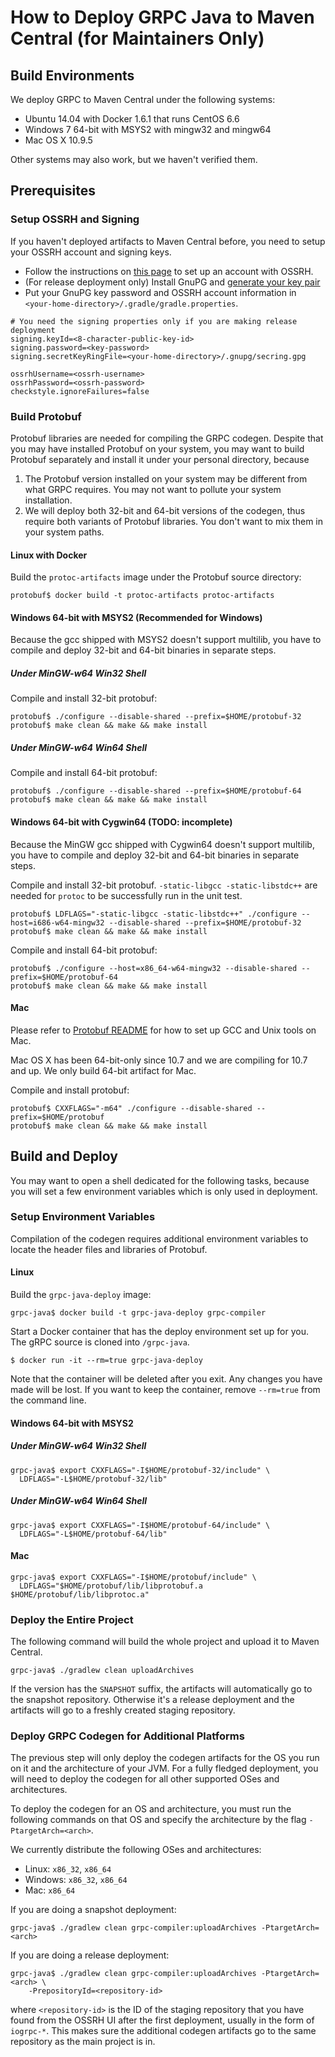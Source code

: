 How to Deploy GRPC Java to Maven Central (for Maintainers Only)
===============================================================

Build Environments
------------------
We deploy GRPC to Maven Central under the following systems:
- Ubuntu 14.04 with Docker 1.6.1 that runs CentOS 6.6
- Windows 7 64-bit with MSYS2 with mingw32 and mingw64
- Mac OS X 10.9.5

Other systems may also work, but we haven't verified them.

Prerequisites
-------------

### Setup OSSRH and Signing

If you haven't deployed artifacts to Maven Central before, you need to setup
your OSSRH account and signing keys.
- Follow the instructions on [this
  page](http://central.sonatype.org/pages/ossrh-guide.html) to set up an
  account with OSSRH.
- (For release deployment only) Install GnuPG and [generate your key
  pair](https://www.gnupg.org/documentation/howtos.html)
- Put your GnuPG key password and OSSRH account information in
  ``<your-home-directory>/.gradle/gradle.properties``.

```
# You need the signing properties only if you are making release deployment
signing.keyId=<8-character-public-key-id>
signing.password=<key-password>
signing.secretKeyRingFile=<your-home-directory>/.gnupg/secring.gpg

ossrhUsername=<ossrh-username>
ossrhPassword=<ossrh-password>
checkstyle.ignoreFailures=false
```

### Build Protobuf
Protobuf libraries are needed for compiling the GRPC codegen. Despite that you
may have installed Protobuf on your system, you may want to build Protobuf
separately and install it under your personal directory, because

1. The Protobuf version installed on your system may be different from what
   GRPC requires. You may not want to pollute your system installation.
2. We will deploy both 32-bit and 64-bit versions of the codegen, thus require
   both variants of Protobuf libraries. You don't want to mix them in your
   system paths.


#### Linux with Docker
Build the ``protoc-artifacts`` image under the Protobuf source directory:
```
protobuf$ docker build -t protoc-artifacts protoc-artifacts
```

#### Windows 64-bit with MSYS2 (Recommended for Windows)
Because the gcc shipped with MSYS2 doesn't support multilib, you have to
compile and deploy 32-bit and 64-bit binaries in separate steps.

##### Under MinGW-w64 Win32 Shell
Compile and install 32-bit protobuf:
```
protobuf$ ./configure --disable-shared --prefix=$HOME/protobuf-32
protobuf$ make clean && make && make install
```

##### Under MinGW-w64 Win64 Shell
Compile and install 64-bit protobuf:
```
protobuf$ ./configure --disable-shared --prefix=$HOME/protobuf-64
protobuf$ make clean && make && make install
```


#### Windows 64-bit with Cygwin64 (TODO: incomplete)
Because the MinGW gcc shipped with Cygwin64 doesn't support multilib, you have
to compile and deploy 32-bit and 64-bit binaries in separate steps.

Compile and install 32-bit protobuf. ``-static-libgcc -static-libstdc++`` are
needed for ``protoc`` to be successfully run in the unit test.
```
protobuf$ LDFLAGS="-static-libgcc -static-libstdc++" ./configure --host=i686-w64-mingw32 --disable-shared --prefix=$HOME/protobuf-32
protobuf$ make clean && make && make install
```

Compile and install 64-bit protobuf:
```
protobuf$ ./configure --host=x86_64-w64-mingw32 --disable-shared --prefix=$HOME/protobuf-64
protobuf$ make clean && make && make install
```


#### Mac
Please refer to [Protobuf
README](https://github.com/google/protobuf/blob/master/README.md) for how to
set up GCC and Unix tools on Mac.

Mac OS X has been 64-bit-only since 10.7 and we are compiling for 10.7 and up.
We only build 64-bit artifact for Mac.

Compile and install protobuf:
```
protobuf$ CXXFLAGS="-m64" ./configure --disable-shared --prefix=$HOME/protobuf
protobuf$ make clean && make && make install
```

Build and Deploy
----------------
You may want to open a shell dedicated for the following tasks, because you
will set a few environment variables which is only used in deployment.


### Setup Environment Variables

Compilation of the codegen requires additional environment variables to locate
the header files and libraries of Protobuf.

#### Linux
Build the ``grpc-java-deploy`` image:
```
grpc-java$ docker build -t grpc-java-deploy grpc-compiler
```

Start a Docker container that has the deploy environment set up for you. The
gRPC source is cloned into ``/grpc-java``.
```
$ docker run -it --rm=true grpc-java-deploy
```
Note that the container will be deleted after you exit. Any changes you have
made will be lost. If you want to keep the container, remove ``--rm=true`` from
the command line.

#### Windows 64-bit with MSYS2

##### Under MinGW-w64 Win32 Shell

```
grpc-java$ export CXXFLAGS="-I$HOME/protobuf-32/include" \
  LDFLAGS="-L$HOME/protobuf-32/lib"
```

##### Under MinGW-w64 Win64 Shell
```
grpc-java$ export CXXFLAGS="-I$HOME/protobuf-64/include" \
  LDFLAGS="-L$HOME/protobuf-64/lib"
```


#### Mac
```
grpc-java$ export CXXFLAGS="-I$HOME/protobuf/include" \
  LDFLAGS="$HOME/protobuf/lib/libprotobuf.a $HOME/protobuf/lib/libprotoc.a"
```



### Deploy the Entire Project

The following command will build the whole project and upload it to Maven
Central.
```
grpc-java$ ./gradlew clean uploadArchives
```

If the version has the ``SNAPSHOT`` suffix, the artifacts will automatically
go to the snapshot repository. Otherwise it's a release deployment and the
artifacts will go to a freshly created staging repository.


### Deploy GRPC Codegen for Additional Platforms
The previous step will only deploy the codegen artifacts for the OS you run on
it and the architecture of your JVM. For a fully fledged deployment, you will
need to deploy the codegen for all other supported OSes and architectures.

To deploy the codegen for an OS and architecture, you must run the following
commands on that OS and specify the architecture by the flag ``-PtargetArch=<arch>``.

We currently distribute the following OSes and architectures:
- Linux: ``x86_32``, ``x86_64``
- Windows: ``x86_32``, ``x86_64``
- Mac: ``x86_64``

If you are doing a snapshot deployment:
```
grpc-java$ ./gradlew clean grpc-compiler:uploadArchives -PtargetArch=<arch>
```

If you are doing a release deployment:
```
grpc-java$ ./gradlew clean grpc-compiler:uploadArchives -PtargetArch=<arch> \
    -PrepositoryId=<repository-id>
```
where ``<repository-id>`` is the ID of the staging repository that you have
found from the OSSRH UI after the first deployment, usually in the form of
``iogrpc-*``. This makes sure the additional codegen artifacts go to the same
repository as the main project is in.

